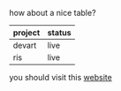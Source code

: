 
how about a nice table?

project            | status
-------------------|--------------------
devart             | live
ris                | live

you should visit this <a href="www.google.com" target="_blank">website</a>

<div style="float: right; top: 30px; width:50%; background: #99FFCC;>nice colour, innit?</div> 
![test](../project_images/t3.jpg)
